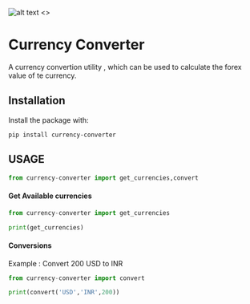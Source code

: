   
   ![alt text <>](https://accubits-image-assets.s3-ap-southeast-1.amazonaws.com/currency-converter/currency.png "")


# Currency Converter
[](https://accubits-image-assets.s3-ap-southeast-1.amazonaws.com/currency-converter/currency.png)


A currency convertion utility , which can be used to calculate the forex value of te currency.


## Installation

Install the package with:

`pip install currency-converter`

 ## USAGE

````python
from currency-converter import get_currencies,convert
````

 #### Get Available currencies

````python
from currency-converter import get_currencies

print(get_currencies)


````

#### Conversions

Example : Convert 200 USD to INR

````python
from currency-converter import convert

print(convert('USD','INR',200))


````